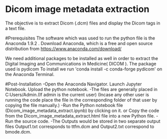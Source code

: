 # Dicom image metadata extraction
The objective is to extract Dicom (.dcm) files and display the Dicom tags in a text file.

#Prerequisites
The software which was used to run the python file is the Anaconda 1.9.2 .
Download Anaconda, which is a free and open source distribution from https://www.anaconda.com/download/

We need additional packages to be installed as well in order to extract the Digital Imaging and Communications in Medicine( DICOM ).
The package used is pydicom
To install we run 'conda install -c conda-forge pydicom' on the Anaconda Terminal.

#Post-Installation 
-Open the Anaconda Navigator. Launch Jupyter Notebook. Upload the python notebook.
-The files are generally placed in C:Users/Admin.(If admin is the current user)
 (Incase any other user is running the code place the file in the corresponding folder of that user by copying the file manually.)
-Run the Python notebook file (Dicom_image_metadata_extract.ipynb) by clicking on it.
 or Copy the code from the Dicom_image_metadata_extract.html file into a new Python file.
-Run the source code.
-The Outputs would be stored in two separate output files Output1.txt corresponds to ttfm.dcm and Output2.txt correspond to bmode.dcm.
